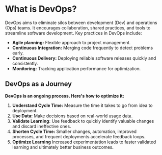 # What is DevOps?

DevOps aims to eliminate silos between development (Dev) and operations (Ops) teams. It encourages collaboration, shared practices, and tools to streamline software development. Key practices in DevOps include:

- **Agile planning:** Flexible approach to project management.
- **Continuous Integration:** Merging code frequently to detect problems early.
- **Continuous Delivery:** Deploying reliable software releases quickly and consistently.
- **Monitoring:** Tracking application performance for optimization.

## DevOps as a Journey

**DevOps is an ongoing process. Here's how to optimize it:**

1. **Understand Cycle Time:** Measure the time it takes to go from idea to deployment.
2. **Use Data:** Make decisions based on real-world usage data.
3. **Validate Learning:** Use feedback to quickly identify valuable changes and discard ineffective ones.
4. **Shorten Cycle Time:** Smaller changes, automation, improved processes, and frequent deployments accelerate feedback loops.
5. **Optimize Learning** Increased experimentation leads to faster validated learning and ultimately better business outcomes.